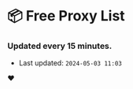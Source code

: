 # :package: Free Proxy List
### Updated every 15 minutes.

- Last updated: `2024-05-03 11:03`

:heart:
